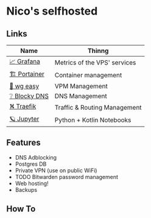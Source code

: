 # Nico's selfhosted

## Links

| Name                                          | Thinng                       |
|-----------------------------------------------|------------------------------|
| [📈 Grafana](web.vps.dcotta.eu/grafana/)      | Metrics of the VPS' services |
| [🏗️ Portainer](web.vps.dcotta.eu/portainer/) | Container management         |
| [🐉 wg easy](web.vps.dcotta.eu/wg-easy/)      | VPM Management               |
| [❔ Blocky DNS](web.vps.dcotta.eu/wg-easy/)    | DNS Management               |
| [⛕  Traefik](web.vps.dcotta.eu/wg-easy/)      | Traffic & Routing Management |
| [🪐 Jupyter](web.vps.dcotta.eu/wg-easy/)      | Python + Kotlin Notebooks    |

## Features

- DNS Adblocking
- Postgres DB
- Private VPN (use on public WiFi)
- TODO Bitwarden password management
- Web hosting!
- Backups

## How To